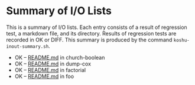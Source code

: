 # Summary of I/O Lists

This is a summary of I/O lists.
Each entry consists of a result of regression test,
a markdown file, and its directory.
Results of regression tests are recorded in OK or DIFF.
This summary is produced by the command `koshu-inout-summary.sh`.

* OK – [README.md](church-boolean/README.md) in church-boolean
* OK – [README.md](dump-cox/README.md) in dump-cox
* OK – [README.md](factorial/README.md) in factorial
* OK – [README.md](foo/README.md) in foo
